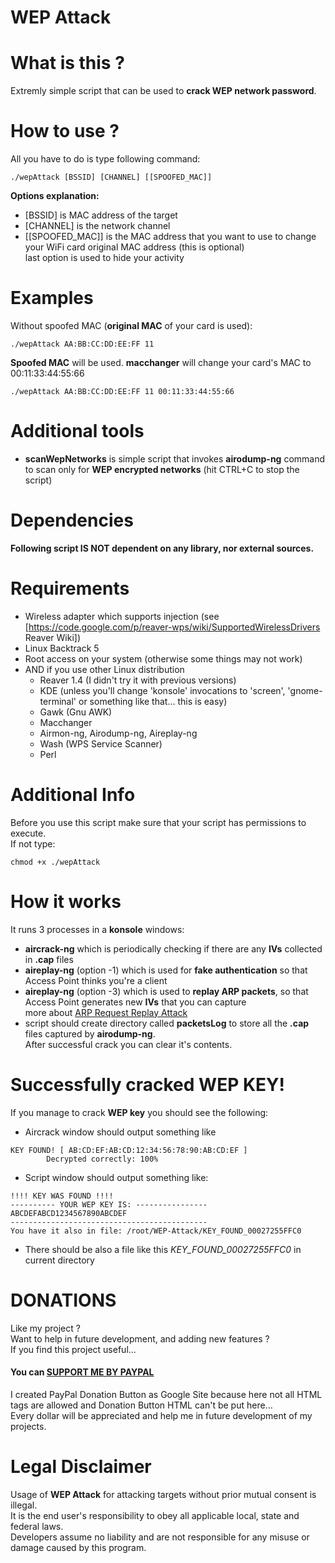 # WEP Attack

# What is this ?
Extremly simple script that can be used to **crack WEP network password**.<br />

# How to use ?
All you have to do is type following command:
```
./wepAttack [BSSID] [CHANNEL] [[SPOOFED_MAC]]
```
**Options explanation:**
- [BSSID] is MAC address of the target
- [CHANNEL] is the network channel
- [[SPOOFED_MAC]] is the MAC address that you want to use to change your WiFi card original MAC address (this is optional)<br />
  last option is used to hide your activity 

# Examples
Without spoofed MAC (**original MAC** of your card is used): <br />
```
./wepAttack AA:BB:CC:DD:EE:FF 11
```
**Spoofed MAC** will be used. **macchanger** will change your card's MAC to 00:11:33:44:55:66 <br />
```
./wepAttack AA:BB:CC:DD:EE:FF 11 00:11:33:44:55:66
```

# Additional tools
- **scanWepNetworks** is simple script that invokes **airodump-ng** command <br />
  to scan only for **WEP encrypted networks** (hit CTRL+C to stop the script)

# Dependencies
**Following script IS NOT dependent on any library, nor external sources.**<br />

# Requirements
- Wireless adapter which supports injection (see [https://code.google.com/p/reaver-wps/wiki/SupportedWirelessDrivers Reaver Wiki])
- Linux Backtrack 5 
- Root access on your system (otherwise some things may not work)
- AND if you use other Linux distribution
  - Reaver 1.4 (I didn't try it with previous versions)
  - KDE (unless you'll change 'konsole' invocations to 'screen', 'gnome-terminal' or something like that... this is easy)
  - Gawk (Gnu AWK)
  - Macchanger
  - Airmon-ng, Airodump-ng, Aireplay-ng
  - Wash (WPS Service Scanner)
  - Perl

# Additional Info
Before you use this script make sure that your script has permissions to execute.<br />
If not type: <br />
```
chmod +x ./wepAttack
```

# How it works
It runs 3 processes in a **konsole** windows: <br />
- **aircrack-ng** which is periodically checking if there are any **IVs** collected in **.cap** files
- **aireplay-ng** (option -1) which is used for **fake authentication** so that Access Point thinks you're a client
- **aireplay-ng** (option -3) which is used to **replay ARP packets**, so that Access Point generates new **IVs** that you can capture<br />
  more about <a href="http://www.aircrack-ng.org/doku.php?id=arp-request_reinjection">ARP Request Replay Attack</a>
- script should create directory called **packetsLog** to store all the **.cap** files captured by **airodump-ng**. <br /> After successful crack you can clear it's contents.

# Successfully cracked WEP KEY!
If you manage to crack **WEP key** you should see the following: 
- Aircrack window should output something like
```
KEY FOUND! [ AB:CD:EF:AB:CD:12:34:56:78:90:AB:CD:EF ] 
        Decrypted correctly: 100%
```        
- Script window should output something like:
```
!!!! KEY WAS FOUND !!!!
---------- YOUR WEP KEY IS: ----------------
ABCDEFABCD1234567890ABCDEF
--------------------------------------------
You have it also in file: /root/WEP-Attack/KEY_FOUND_00027255FFC0
```
- There should be also a file like this *KEY_FOUND_00027255FFC0* in current directory



# DONATIONS
Like my project ?   
Want to help in future development, and adding new features ?   
If you find this project useful...  
#### You can <a href="https://sites.google.com/site/dominikdonationbutton/">SUPPORT ME BY PAYPAL</a>
I created PayPal Donation Button as Google Site because here not all HTML tags are allowed and Donation Button HTML can't be put here...  
Every dollar will be appreciated and help me in future development of my projects. 

# Legal Disclaimer
Usage of **WEP Attack** for attacking targets without prior mutual consent is illegal.  
It is the end user's responsibility to obey all applicable local, state and federal laws.  
Developers assume no liability and are not responsible for any misuse or damage caused by this program.

